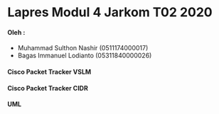 
# Lapres Modul 4 Jarkom T02 2020

#### Oleh :
- Muhammad Sulthon Nashir (0511174000017)
- Bagas Immanuel Lodianto (05311840000026)


#### Cisco Packet Tracker VSLM


#### Cisco Packet Tracker CIDR


#### UML

